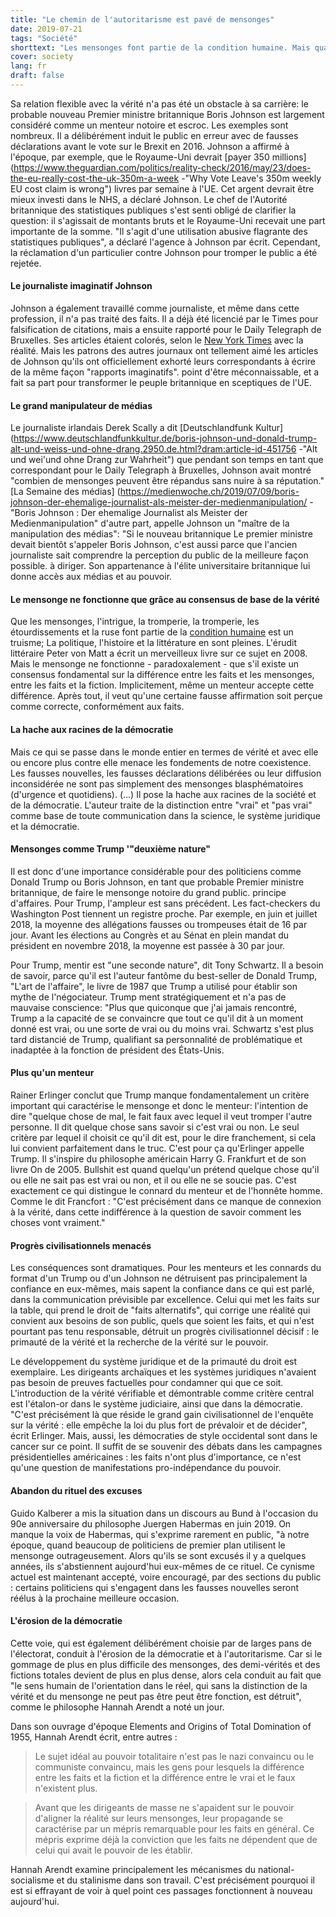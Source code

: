 ```yaml
---
title: "Le chemin de l'autoritarisme est pavé de mensonges"
date: 2019-07-21
tags: "Société"
shorttext: "Les mensonges font partie de la condition humaine. Mais quand les politiciens font du mensonge un principe d'entreprise, la démocratie est en danger."
cover: society
lang: fr
draft: false
---
```


Sa relation flexible avec la vérité n'a pas été un obstacle à sa carrière: le probable nouveau Premier ministre britannique Boris Johnson est largement considéré comme un menteur notoire et escroc. Les exemples sont nombreux. Il a délibérément induit le public en erreur avec de fausses déclarations avant le vote sur le Brexit en 2016. Johnson a affirmé à l'époque, par exemple, que le Royaume-Uni devrait [payer 350 millions](https://www.theguardian.com/politics/reality-check/2016/may/23/does-the-eu-really-cost-the-uk-350m-a-week -"Why Vote Leave's 350m weekly EU cost claim is wrong") livres par semaine à l'UE. Cet argent devrait être mieux investi dans le NHS, a déclaré Johnson. Le chef de l'Autorité britannique des statistiques publiques s'est senti obligé de clarifier la question: il s'agissait de montants bruts et le Royaume-Uni recevait une part importante de la somme. "Il s'agit d'une utilisation abusive flagrante des statistiques publiques", a déclaré l'agence à Johnson par écrit. Cependant, la réclamation d'un particulier contre Johnson pour tromper le public a été rejetée.

#### Le journaliste imaginatif Johnson

Johnson a également travaillé comme journaliste, et même dans cette profession, il n'a pas traité des faits. Il a déjà été licencié par le Times pour falsification de citations, mais a ensuite rapporté pour le Daily Telegraph de Bruxelles. Ses articles étaient colorés, selon le [New York Times](https://www.nytimes.com/2016/06/22/opinion/who-is-to-blame-for-brexits-appeal-british-newspapers.html") avec la réalité. Mais les patrons des autres journaux ont tellement aimé les articles de Johnson qu'ils ont officiellement exhorté leurs correspondants à écrire de la même façon "rapports imaginatifs". point d'être méconnaissable, et a fait sa part pour transformer le peuple britannique en sceptiques de l'UE.

#### Le grand manipulateur de médias

Le journaliste irlandais Derek Scally a dit [Deutschlandfunk Kultur](https://www.deutschlandfunkkultur.de/boris-johnson-und-donald-trump-alt-und-weiss-und-ohne-drang.2950.de.html?dram:article-id-451756 -"Alt und wei'und ohne Drang zur Wahrheit") que pendant son temps en tant que correspondant pour le Daily Telegraph à Bruxelles, Johnson avait montré "combien de mensonges peuvent être répandus sans nuire à sa réputation." [La Semaine des médias] (https://medienwoche.ch/2019/07/09/boris-johnson-der-ehemalige-journalist-als-meister-der-medienmanipulation/ - "Boris Johnson : Der ehemalige Journalist als Meister der Medienmanipulation" d'autre part, appelle Johnson un "maître de la manipulation des médias": "Si le nouveau britannique Le premier ministre devait bientôt s'appeler Boris Johnson, c'est aussi parce que l'ancien journaliste sait comprendre la perception du public de la meilleure façon possible. à diriger. Son appartenance à l'élite universitaire britannique lui donne accès aux médias et au pouvoir.

#### Le mensonge ne fonctionne que grâce au consensus de base de la vérité

Que les mensonges, l'intrigue, la tromperie, la tromperie, les étourdissements et la ruse font partie de la [condition humaine](https://fr.wikipedia.org/wiki/Condition_humaine "Condition humaine") est un truisme; La politique, l'histoire et la littérature en sont pleines. L'érudit littéraire Peter von Matt a écrit un merveilleux livre sur ce sujet en 2008. Mais le mensonge ne fonctionne - paradoxalement - que s'il existe un consensus fondamental sur la différence entre les faits et les mensonges, entre les faits et la fiction. Implicitement, même un menteur accepte cette différence. Après tout, il veut qu'une certaine fausse affirmation soit perçue comme correcte, conformément aux faits.

#### La hache aux racines de la démocratie

Mais ce qui se passe dans le monde entier en termes de vérité et avec elle ou encore plus contre elle menace les fondements de notre coexistence. Les fausses nouvelles, les fausses déclarations délibérées ou leur diffusion inconsidérée ne sont pas simplement des mensonges blasphématoires (d'urgence et quotidiens). (...) Il pose la hache aux racines de la société et de la démocratie. L'auteur traite de la distinction entre "vrai" et "pas vrai" comme base de toute communication dans la science, le système juridique et la démocratie.

#### Mensonges comme Trump '"deuxième nature"

Il est donc d'une importance considérable pour des politiciens comme Donald Trump ou Boris Johnson, en tant que probable Premier ministre britannique, de faire le mensonge notoire du grand public. principe d'affaires. Pour Trump, l'ampleur est sans précédent. Les fact-checkers du Washington Post tiennent un registre proche. Par exemple, en juin et juillet 2018, la moyenne des allégations fausses ou trompeuses était de 16 par jour. Avant les élections au Congrès et au Sénat en plein mandat du président en novembre 2018, la moyenne est passée à 30 par jour.

Pour Trump, mentir est "une seconde nature", dit Tony Schwartz. Il a besoin de savoir, parce qu'il est l'auteur fantôme du best-seller de Donald Trump, "L'art de l'affaire", le livre de 1987 que Trump a utilisé pour établir son mythe de l'négociateur. Trump ment stratégiquement et n'a pas de mauvaise conscience: "Plus que quiconque que j'ai jamais rencontré, Trump a la capacité de se convaincre que tout ce qu'il dit à un moment donné est vrai, ou une sorte de vrai ou du moins vrai. Schwartz s'est plus tard distancié de Trump, qualifiant sa personnalité de problématique et inadaptée à la fonction de président des États-Unis.

#### Plus qu'un menteur

Rainer Erlinger conclut que Trump manque fondamentalement un critère important qui caractérise le mensonge et donc le menteur: l'intention de dire "quelque chose de mal, le fait faux avec lequel il veut tromper l'autre personne. Il dit quelque chose sans savoir si c'est vrai ou non. Le seul critère par lequel il choisit ce qu'il dit est, pour le dire franchement, si cela lui convient parfaitement dans le truc. C'est pour ça qu'Erlinger appelle Trump. Il s'inspire du philosophe américain Harry G. Frankfurt et de son livre On de 2005. Bullshit est quand quelqu'un prétend quelque chose qu'il ou elle ne sait pas est vrai ou non, et il ou elle ne se soucie pas. C'est exactement ce qui distingue le connard du menteur et de l'honnête homme. Comme le dit Francfort : "C'est précisément dans ce manque de connexion à la vérité, dans cette indifférence à la question de savoir comment les choses vont vraiment."

#### Progrès civilisationnels menacés

Les conséquences sont dramatiques. Pour les menteurs et les connards du format d'un Trump ou d'un Johnson ne détruisent pas principalement la confiance en eux-mêmes, mais sapent la confiance dans ce qui est parlé, dans la communication prévisible par excellence. Celui qui met les faits sur la table, qui prend le droit de "faits alternatifs", qui corrige une réalité qui convient aux besoins de son public, quels que soient les faits, et qui n'est pourtant pas tenu responsable, détruit un progrès civilisationnel décisif : le primauté de la vérité et la recherche de la vérité sur le pouvoir.

Le développement du système juridique et de la primauté du droit est exemplaire. Les dirigeants archaïques et les systèmes juridiques n'avaient pas besoin de preuves factuelles pour condamner qui que ce soit. L'introduction de la vérité vérifiable et démontrable comme critère central est l'étalon-or dans le système judiciaire, ainsi que dans la démocratie. "C'est précisément là que réside le grand gain civilisationnel de l'enquête sur la vérité : elle empêche la loi du plus fort de prévaloir et de décider", écrit Erlinger. Mais, aussi, les démocraties de style occidental sont dans le cancer sur ce point. Il suffit de se souvenir des débats dans les campagnes présidentielles américaines : les faits n'ont plus d'importance, ce n'est qu'une question de manifestations pro-indépendance du pouvoir.

#### Abandon du rituel des excuses

Guido Kalberer a mis la situation dans un discours au Bund à l'occasion du 90e anniversaire du philosophe Juergen Habermas en juin 2019. On manque la voix de Habermas, qui s'exprime rarement en public, "à notre époque, quand beaucoup de politiciens de premier plan utilisent le mensonge outrageusement. Alors qu'ils se sont excusés il y a quelques années, ils s'abstiennent aujourd'hui eux-mêmes de ce rituel. Ce cynisme actuel est maintenant accepté, voire encouragé, par des sections du public : certains politiciens qui s'engagent dans les fausses nouvelles seront réélus à la prochaine meilleure occasion.

#### L'érosion de la démocratie

Cette voie, qui est également délibérément choisie par de larges pans de l'électorat, conduit à l'érosion de la démocratie et à l'autoritarisme. Car si le gommage de plus en plus difficile des mensonges, des demi-vérités et des fictions totales devient de plus en plus dense, alors cela conduit au fait que "le sens humain de l'orientation dans le réel, qui sans la distinction de la vérité et du mensonge ne peut pas être peut être fonction, est détruit", comme le philosophe Hannah Arendt a noté un jour.

Dans son ouvrage d'époque Elements and Origins of Total Domination of 1955, Hannah Arendt écrit, entre autres :

> Le sujet idéal au pouvoir totalitaire n'est pas le nazi convaincu ou le communiste convaincu, mais les gens pour lesquels la différence entre les faits et la fiction et la différence entre le vrai et le faux n'existent plus.

> Avant que les dirigeants de masse ne s'apaident sur le pouvoir d'aligner la réalité sur leurs mensonges, leur propagande se caractérise par un mépris remarquable pour les faits en général. Ce mépris exprime déjà la conviction que les faits ne dépendent que de celui qui avait le pouvoir de les établir.

Hannah Arendt examine principalement les mécanismes du national-socialisme et du stalinisme dans son travail. C'est précisément pourquoi il est si effrayant de voir à quel point ces passages fonctionnent à nouveau aujourd'hui.
